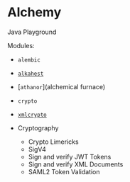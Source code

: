 # Alchemy

Java Playground

Modules:
- `alembic`
- [`alkahest`](alkahest/README.md)
- [`athanor`](alchemical furnace)
- `crypto`
- [`xmlcrypto`](xmlcrypto/README.md)


    
- Cryptography
    - Crypto Limericks
    - SigV4
    - Sign and verify JWT Tokens
    - Sign and verify XML Documents
    - SAML2 Token Validation
